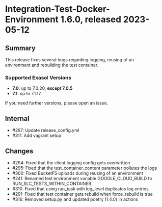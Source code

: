 # Integration-Test-Docker-Environment 1.6.0, released 2023-05-12

## Summary

This release fixes several bugs regarding logging, reusing of an environment and rebuilding the test container.

### Supported Exasol Versions

* **7.0**: up to 7.0.20, **except 7.0.5**
* **7.1**: up to 7.1.17

If you need further versions, please open an issue.

## Internal

* #297: Update release_config.yml
* #311: Add vagrant setup

## Changes

* #294: Fixed that the client logging config gets overwritten
* #295: Fixed that the test_container_content parameter pollutes the logs
* #300: Fixed BucketFS uploads during reusing of an environment
* #241: Renamed test environment variable GOOGLE_CLOUD_BUILD to RUN_SLC_TESTS_WITHIN_CONTAINER
* #310: Fixed that using run_task with log_level duplicates log entries
* #291: Fixed that test container gets rebuild when force_rebuild is true
* #316: Removed setup.py and updated poetry (1.4.0) in actions
